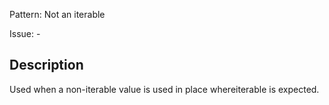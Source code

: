 Pattern: Not an iterable

Issue: -

## Description

Used when a non-iterable value is used in place whereiterable is expected.